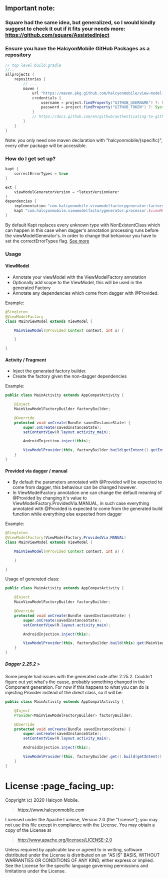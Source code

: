 ## Important note:

### Square had the same idea, but generalized, so I would kindly suggest to check it out if it fits your needs more: https://github.com/square/AssistedInject

### Ensure you have the HalcyonMobile GitHub Packages as a repository

```gradle
// top level build.gradle
//..
allprojects {
    repositories {
        // ...
        maven {
            url "https://maven.pkg.github.com/halcyonmobile/view-model-factory-generator"
            credentials {
                username = project.findProperty("GITHUB_USERNAME") ?: System.getenv("GITHUB_USERNAME")
                password = project.findProperty("GITHUB_TOKEN") ?: System.getenv("GITHUB_TOKEN")
            }
            // https://docs.github.com/en/github/authenticating-to-github/keeping-your-account-and-data-secure/creating-a-personal-access-token
        }
    }
}
```

Note: you only need one maven declaration with "halcyonmobile/{specific}", every other package will be accessible.

### How do I get set up? ###

```groovy
kapt {
	correctErrorTypes = true
}

ext {
	viewModelGeneratorVersion = *latestVersionHere*
}
dependencies {
    implementation "com.halcyonmobile.viewmodelfactorygenerator:factory-annotation:$viewModelGeneratorVersion"
    kapt "com.halcyonmobile.viewmodelfactorygenerator:processor:$viewModelGeneratorVersion"
}
```
By default Kapt replaces every unknown type with NonExistentClass which can happen in this case when dagger's
annotation processing runs before the viewModelGenerator's. In order to change that behaviour you have to set
the correctErrorTypes flag.
[See more](https://kotlinlang.org/docs/reference/kapt.html#non-existent-type-correction)

### Usage

#### ViewModel

- Annotate your viewModel with the ViewModelFactory annotation
- Optionally add scope to the ViewModel, this will be used in the generated Factory
- Annotate any dependencies which come from dagger with @Provided.

Example:

```java
@Singleton
@ViewModelFactory
class MainViewModel extends ViewModel {

    MainViewModel(@Provided Context context, int x) {

    }

}
```

#### Activity / Fragment

- Inject the generated factory builder.
- Create the factory given the non-dagger dependencies

Example:

```java
public class MainActivity extends AppCompatActivity {

    @Inject
    MainViewModelFactoryBuilder factoryBuilder;

    @Override
    protected void onCreate(Bundle savedInstanceState) {
        super.onCreate(savedInstanceState);
        setContentView(R.layout.activity_main);

        AndroidInjection.inject(this);

        ViewModelProvider(this, factoryBuilder.build(getIntent().getIntExtra("MAIN_ACTIVITY_X", 0)).get(MainViewModel.class);
    }
}
```

#### Provided via dagger / manual

- By default the parameters annotated with @Provided will be expected to come from dagger, this behaviour can be changed however.
- In ViewModelFactory annotation one can change the default meaning of @Provided by changing it's value to ViewModelFactory.ProvidedVia.MANUAL, in such case everything annotated with @Provided is expected to come from the generated build function while everything else expected from dagger

Example:
```java
@Singleton
@ViewModelFactory(ViewModelFactory.ProvidedVia.MANUAL)
class MainViewModel extends ViewModel {

    MainViewModel(@Provided Context context, int x) {

    }

}
```

Usage of generated class:

```java
public class MainActivity extends AppCompatActivity {

    @Inject
    MainViewModelFactoryBuilder factoryBuilder;

    @Override
    protected void onCreate(Bundle savedInstanceState) {
        super.onCreate(savedInstanceState);
        setContentView(R.layout.activity_main);

        AndroidInjection.inject(this);

        ViewModelProvider(this, factoryBuilder.build(this).get(MainViewModel.class);
    }
}
```

##### Dagger 2.25.2 >
Some people had issues with the generated code after 2.25.2.
Couldn't figure out yet what's the cause, probably something changed in the Component generation. For now if this happens to what you can do is injecting Provider instead of the direct class, so it will be:
```java
public class MainActivity extends AppCompatActivity {

    @Inject
    Provider<MainViewModelFactoryBuilder> factoryBuilder;

    @Override
    protected void onCreate(Bundle savedInstanceState) {
        super.onCreate(savedInstanceState);
        setContentView(R.layout.activity_main);

        AndroidInjection.inject(this);

        ViewModelProvider(this, factoryBuilder.get().build(getIntent().getIntExtra("MAIN_ACTIVITY_X", 0)).get(MainViewModel.class);
    }
}
```

<h1 id="license">License :page_facing_up:</h1>

Copyright (c) 2020 Halcyon Mobile.
> https://www.halcyonmobile.com

Licensed under the Apache License, Version 2.0 (the "License");
you may not use this file except in compliance with the License.
You may obtain a copy of the License at

> http://www.apache.org/licenses/LICENSE-2.0

Unless required by applicable law or agreed to in writing, software
distributed under the License is distributed on an "AS IS" BASIS,
WITHOUT WARRANTIES OR CONDITIONS OF ANY KIND, either express or implied.
See the License for the specific language governing permissions and
limitations under the License.
